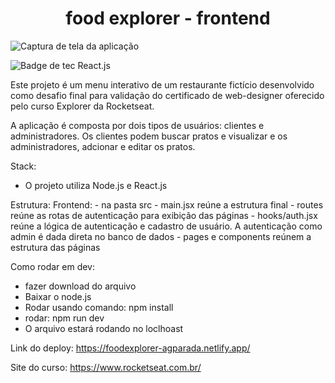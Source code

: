 <h1 align="center" font-family="Roboto, sans-serif">food explorer - frontend</h1>

![Captura de tela da aplicação](https://github.com/andregparada/food_explorer_frontend/assets/113139448/3e672adf-c933-4f5e-8f0d-b0fb61066532)

![Badge de tec React.js](https://img.shields.io/badge/React.js-blue)

Este projeto é um menu interativo de um restaurante fictício desenvolvido como desafio final para validação do certificado de web-designer oferecido pelo curso Explorer da Rocketseat.

A aplicação é composta por dois tipos de usuários: clientes e administradores. Os clientes podem buscar pratos e visualizar e os administradores, adcionar e editar os pratos.
 
Stack:
- O projeto utiliza Node.js e React.js

Estrutura:
  Frontend: 
    - na pasta src
    - main.jsx reúne a estrutura final
    - routes reúne as rotas de autenticação para exibição das páginas
    - hooks/auth.jsx reúne a lógica de autenticação e cadastro de usuário. A autenticação como admin é dada direta no banco de dados
    - pages e components reúnem a estrutura das páginas

Como rodar em dev:
  - fazer download do arquivo
  - Baixar o node.js
  - Rodar  usando comando: npm install
  - rodar: npm run dev
  - O arquivo estará rodando no loclhoast

 Link do deploy:
  https://foodexplorer-agparada.netlify.app/

Site do curso: https://www.rocketseat.com.br/
